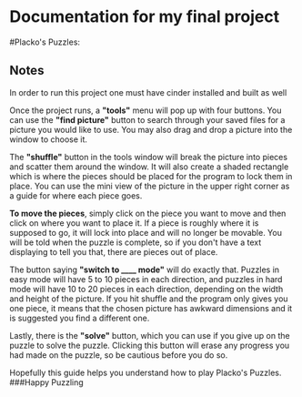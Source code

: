 # Documentation for my final project

#Placko's Puzzles:

## Notes

In order to run this project one must have cinder installed and built as well

Once the project runs, a ******"tools"****** menu will pop up with four buttons.  You can use the ******"find picture"******
button to search through your saved files for a picture you would like to use.  You may also drag and drop a picture
into the window to choose it.

The ******"shuffle"****** button in the tools window will break the picture into pieces and scatter them around the window.
It will also create a shaded rectangle which is where the pieces should be placed for the program to lock them 
in place.  You can use the mini view of the picture in the upper right corner as a guide for where each piece goes.

******To move the pieces******, simply click on the piece you want to move and then click on where you want to place it.
If a piece is roughly where it is supposed to go, it will lock into place and will no longer be movable.
You will be told when the puzzle is complete, so if you don't have a text displaying to tell you that, there are pieces 
out of place.

The button saying ****"switch to ____ mode"**** 
will do exactly that.  Puzzles in easy mode will have 5 to 10 pieces in 
each direction, and puzzles in hard mode will have 10 to 20 pieces in each direction, depending on the width and height 
of the picture. If you hit shuffle and the program only gives you one piece, it means that the chosen picture has awkward 
dimensions and it is suggested you find a different one.

Lastly, there is the ******"solve"****** button, which you can use if you give up on the puzzle to solve the puzzle. 
Clicking this button will erase any progress you had made on the puzzle, so be cautious before you do so.

Hopefully this guide helps you understand how to play Placko's Puzzles.
###Happy Puzzling